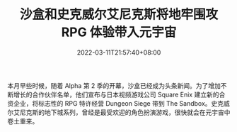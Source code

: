 ﻿---
title: "沙盒和史克威尔艾尼克斯将地牢围攻 RPG 体验带入元宇宙"
date: 2022-03-11T21:57:40+08:00
lastmod: 2022-03-11T16:45:40+08:00
draft: false
authors: ["Sadie"]
description: "本月早些时候，随着 Alpha 第 2 季的开幕，沙盒已经成为头条新闻。为了增加不断增长的合作伙伴名单，他们宣布与日本视频游戏公司 Square Enix 建立新的合资企业，将标志性的 RPG 特许经营 Dungeon Siege 带到 The Sandbox。史克威尔艾尼克斯的地下城系列，曾经是最受欢迎的角色扮演游戏，很快就会在元宇宙中卷土重来。"
featuredImage: "the-sandbox-and-square-enix-to-bring-dungeon-siege-rpg-experiences-to-the-metaverse.jpg"
tags: ["Virtual World","虚拟世界","Play to Earn"]
categories: ["news"]
news: ["虚拟世界"]
weight: 
lightgallery: true
pinned: false
recommend: false
recommend1: false
---

本月早些时候，随着 Alpha 第 2 季的开幕，沙盒已经成为头条新闻。为了增加不断增长的合作伙伴名单，他们宣布与日本视频游戏公司 Square Enix 建立新的合资企业，将标志性的 RPG 特许经营 Dungeon Siege 带到 The Sandbox。史克威尔艾尼克斯的地下城系列，曾经是最受欢迎的角色扮演游戏，很快就会在元宇宙中卷土重来。

<!--more-->

